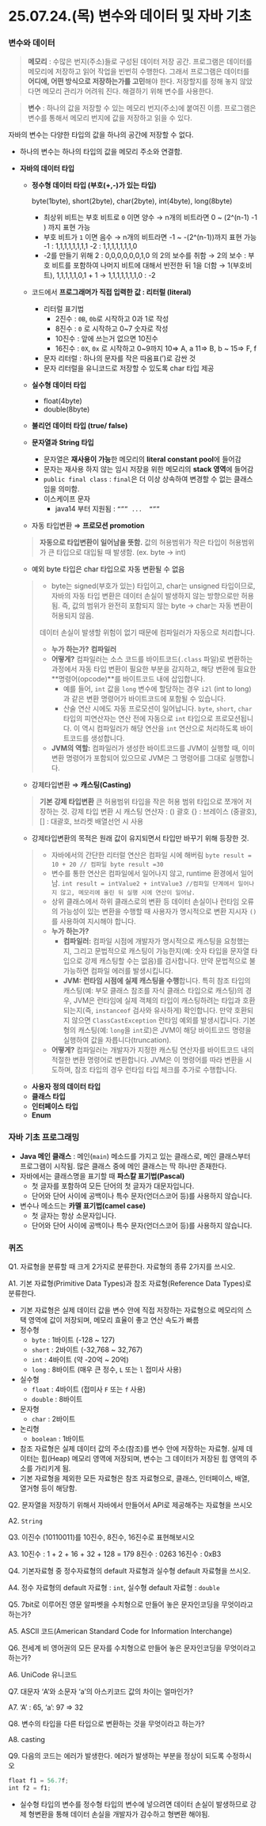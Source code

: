 # 25.07.24.(목) 변수와 데이터 및 자바 기초

### 변수와 데이터

> **메모리** : 수많은 번지(주소)들로 구성된 데이터 저장 공간. 프로그램은 데이터를 메모리에 저장하고 읽어 작업을 빈번히 수행한다. 그래서 프로그램은 데이터를 **어디에, 어떤 방식으로 저장하는가를 고민**해야 한다. 저장할지를 정해 놓지 않았다면 메모리 관리가 어려워 진다. 해결하기 위해 변수를 사용한다.
> 

> **변수** : 하나의 값을 저장할 수 있는 메모리 번지(주소)에 붙여진 이름. 프로그램은 변수를 통해서 메모리 번지에 값을 저장하고 읽을 수 있다.
> 

자바의 변수는 다양한 타입의 값을 하나의 공간에 저장할 수 없다.

- 하나의 변수는 하나의 타입의 값을 메모리 주소와 연결함.

- **자바의 데이터 타입**
    - **정수형 데이터 타입 (부호(+,-)가 있는 타입)**
        
        byte(1byte), short(2byte), char(2byte), int(4byte), long(8byte)
        
        - 최상위 비트는 부호 비트로 `0` 이면 양수 
        → n개의 비트라면  0 ~ (2^(n-1) -1 ) 까지 표현 가능
        - 부호 비트가 `1` 이면 음수 
        → n개의 비트라면 -1 ~ -(2^(n-1))까지 표현 가능
        -1 : 1,1,1,1,1,1,1,1
        -2 : 1,1,1,1,1,1,1,0
        - -2를 만들기 위해 2 : 0,0,0,0,0,0,1,0 의 2의 보수를 취함
        → 2의 보수 : 부호 비트를 포함하여 나머지 비트에 대해서 반전한 뒤 1을 더함
        → 1(부호비트), 1,1,1,1,1,0,1 + 1 → 1,1,1,1,1,1,1,0 : -2
    - 코드에서 **프로그래머가 직접 입력한 값 : 리터럴 (literal)**
        - 리터럴 표기법
            - 2진수 : `0B`, `0b`로 시작하고 0과 1로 작성
            - 8진수 : `0` 로 시작하고 0~7 숫자로 작성
            - 10진수 : 앞에 쓰는거 없으면 10진수
            - 16진수 : `0X`, `0x` 로 시작하고 0~9까지 10⇒ A, a 11⇒ B, b ~ 15⇒ F, f
        - 문자 리터럴 : 하나의 문자를 작은 따옴표(’)로 감싼 것
        - 문자 리터럴을 유니코드로 저장할 수 있도록 char 타입 제공
        
    - **실수형 데이터 타입**
        - float(4byte)
        - double(8byte)
    - **불리언 데이터 타입 (true/ false)**
    - **문자열과 String 타입**
        - 문자열은 **재사용이 가능**한 메모리의 **literal constant pool**에 들어감
        - 문자는 재사용 하지 않는 임시 저장을 위한 메모리의 **stack 영역**에 들어감
        - `public final class` : `final`은 더 이상 상속하여 변경할 수 없는 클래스임을 의미함.
        - 이스케이프 문자
            - java14 부터 지원됨 : `“”” ...  “””`
    - 자동 타입변환 ⇒ **프로모션 promotion**
    
    > **자동으로 타입변환이 일어남을 뜻함.**
    값의 허용범위가 작은 타입이 허용범위가 큰 타입으로 대입될 때 발생함. (ex. byte → int)
    * 예외 byte 타입은 char 타입으로 자동 변환될 수 없음
    > 
    > - byte는 signed(부호가 있는) 타입이고, char는 unsigned 타입이므로, 자바의 자동 타입 변환은 데이터 손실이 발생하지 않는 방향으로만 허용됨. 즉, 값의 범위가 완전히 포함되지 않는 byte → char는 자동 변환이 허용되지 않음.
    > 
    > 데이터 손실이 발생할 위험이 없기 때문에 컴파일러가 자동으로 처리합니다.
    > 
    > - **누가 하는가?** **컴파일러**
    > - **어떻게?** 컴파일러는 소스 코드를 바이트코드(`.class` 파일)로 변환하는 과정에서 자동 타입 변환이 필요한 부분을 감지하고, 해당 변환에 필요한 **명령어(opcode)**를 바이트코드 내에 삽입합니다.
    >     - 예를 들어, `int` 값을 `long` 변수에 할당하는 경우 `i2l` (int to long)과 같은 변환 명령어가 바이트코드에 포함될 수 있습니다.
    >     - 산술 연산 시에도 자동 프로모션이 일어납니다. `byte`, `short`, `char` 타입의 피연산자는 연산 전에 자동으로 `int` 타입으로 프로모션됩니다. 이 역시 컴파일러가 해당 연산을 `int` 연산으로 처리하도록 바이트코드를 생성합니다.
    > - **JVM의 역할:** 컴파일러가 생성한 바이트코드를 JVM이 실행할 때, 이미 변환 명령어가 포함되어 있으므로 JVM은 그 명령어를 그대로 실행합니다.
    - 강제타입변환 ⇒ **캐스팅(Casting)**
    
    > **기본 강제 타입변환**
    큰 허용범위 타입을 작은 허용 범위 타입으로 쪼개어 저장하는 것. 강제 타입 변환 시 캐스팅 연산자 : () 괄호
    {} : 브레이스 (중괄호), [] : 대괄호, 브라켓 배열선언 시 사용
    * 강제타입변환의 목적은 원래 값이 유지되면서 타입만 바꾸기 위해 등장한 것.
    > 
    > - 자바에서의 간단한 리터럴 연산은 컴파일 시에 해버림
    > `byte result = 10 + 20 // 컴파일 byte result =30`
    > - 변수를 통한 연산은 컴파일에서 일어나지 않고, runtime 환경에서 일어남. 
    > `int result = intValue2 + intValue3 //컴파일 단계에서 일어나지 않고, 메모리에 올린 뒤 실행 시에 연산이 일어남.`
    > - 상위 클래스에서 하위 클래스로의 변환 등 데이터 손실이나 런타임 오류의 가능성이 있는 변환을 수행할 때 사용자가 명시적으로 변환 지시자 `()`를 사용하여 지시해야 합니다.
    > - **누가 하는가?**
    >     - **컴파일러:** 컴파일 시점에 개발자가 명시적으로 캐스팅을 요청했는지, 그리고 문법적으로 캐스팅이 가능한지(예: 숫자 타입을 문자열 타입으로 강제 캐스팅할 수는 없음)를 검사합니다. 만약 문법적으로 불가능하면 컴파일 에러를 발생시킵니다.
    >     - **JVM:** **런타임 시점에 실제 캐스팅을 수행**합니다. 특히 참조 타입의 캐스팅(예: 부모 클래스 참조를 자식 클래스 타입으로 캐스팅)의 경우, JVM은 런타임에 실제 객체의 타입이 캐스팅하려는 타입과 호환되는지(즉, `instanceof` 검사와 유사하게) 확인합니다. 만약 호환되지 않으면 `ClassCastException` 런타임 예외를 발생시킵니다. 기본형의 캐스팅(예: `long`을 `int`로)은 JVM이 해당 바이트코드 명령을 실행하여 값을 자릅니다(truncation).
    > - **어떻게?** 컴파일러는 개발자가 지정한 캐스팅 연산자를 바이트코드 내의 적절한 변환 명령어로 변환합니다. JVM은 이 명령어를 따라 변환을 시도하며, 참조 타입의 경우 런타임 타입 체크를 추가로 수행합니다.
    - **사용자 정의 데이터 타입**
    - **클래스 타입**
    - **인터페이스 타입**
    - **Enum**

### 자바 기초 프로그래밍

- **Java 메인 클래스** : 메인(`main`) 메소드를 가지고 있는 클래스로, 메인 클래스부터 프로그램이 시작됨. 많은 클래스 중에 메인 클래스는 딱 하나만 존재한다.
- 자바에서는 클래스명을 표기할 때 **파스칼 표기법(Pascal)**
    - 첫 글자를 포함하여 모든 단어의 첫 글자가 대문자입니다.
    - 단어와 단어 사이에 공백이나 특수 문자(언더스코어 등)를 사용하지 않습니다.
- 변수나 메소드는 **카멜 표기법(camel case)**
    - 첫 글자는 항상 소문자입니다.
    - 단어와 단어 사이에 공백이나 특수 문자(언더스코어 등)를 사용하지 않습니다.

### 퀴즈

Q1. 자료형을 분류할 때 크게 2가지로 분류한다. 자료형의 종류 2가지를 쓰시오.

A1. 기본 자료형(Primitive Data Types)과 참조 자료형(Reference Data Types)로 분류한다. 

- 기본 자료형은 실제 데이터 값을 변수 안에 직접 저장하는 자료형으로 메모리의 스택 영역에 값이 저장되며, 메모리 효율이 좋고 연산 속도가 빠름
- 정수형
    - `byte` : 1바이트 (-128 ~ 127)
    - `short` : 2바이트 (-32,768 ~ 32,767)
    - `int` : 4바이트 (약 -20억 ~ 20억)
    - `long` : 8바이트 (매우 큰 정수, `L` 또는 `l` 접미사 사용)
- 실수형
    - `float` : 4바이트 (접미사 `F` 또는 `f` 사용)
    - `double` : 8바이트
- 문자형
    - `char` : 2바이트
- 논리형
    - `boolean` : 1바이트
- 참조 자료형은 실제 데이터 값의 주소(참조)를 변수 안에 저장하는 자료형. 실제 데이터는 힙(Heap) 메모리 영역에 저장되며, 변수는 그 데이터가 저장된 힙 영역의 주소를 가리키게 됨.
- 기본 자료형을 제외한 모든 자료형은 참조 자료형으로, 클래스, 인터페이스, 배열, 열거형 등이 해당함.

Q2. 문자열을 저장하기 위해서 자바에서 만들어서 API로 제공해주는 자료형을 쓰시오

A2. `String` 

Q3. 이진수 (10110011)를 10진수, 8진수, 16진수로 표현해보시오

A3. 10진수 : 1 + 2 + 16 + 32 + 128 = 179
8진수 : 0263
16진수 : 0xB3

Q4. 기본자료형 중 정수자료형의 default 자료형과 실수형 default 자료형을 쓰시오.

A4. 정수 자료형의 default 자료형 : `int`, 실수형 default 자료형 : `double`

Q5. 7bit로 이루어진 영문 알파벳을 수치형으로 만들어 놓은 문자인코딩을 무엇이라고 하는가? 

A5. ASCII 코드(American Standard Code for Information Interchange)

Q6. 전세계 비 영어권의 모든 문자를 수치형으로 만들어 놓은 문자인코딩을 무엇이라고 하는가?

A6. UniCode 유니코드

Q7. 대문자 ‘A’와 소문자 ‘a’의 아스키코드 값의 차이는 얼마인가?

A7. ‘A’ : 65, ‘a’: 97 ⇒ 32

Q8. 변수의 타입을 다른 타입으로 변환하는 것을 무엇이라고 하는가?

A8. casting

Q9. 다음의 코드는 에러가 발생한다. 에러가 발생하는 부분을 정상이 되도록 수정하시오

```jsx
float f1 = 56.7f;
int f2 = f1;
```

- 실수형 타입의 변수를 정수형 타입의 변수에 넣으려면 데이터 손실이 발생하므로 강제 형변환을 통해 데이터 손실을 개발자가 감수하고 형변환 해야됨.